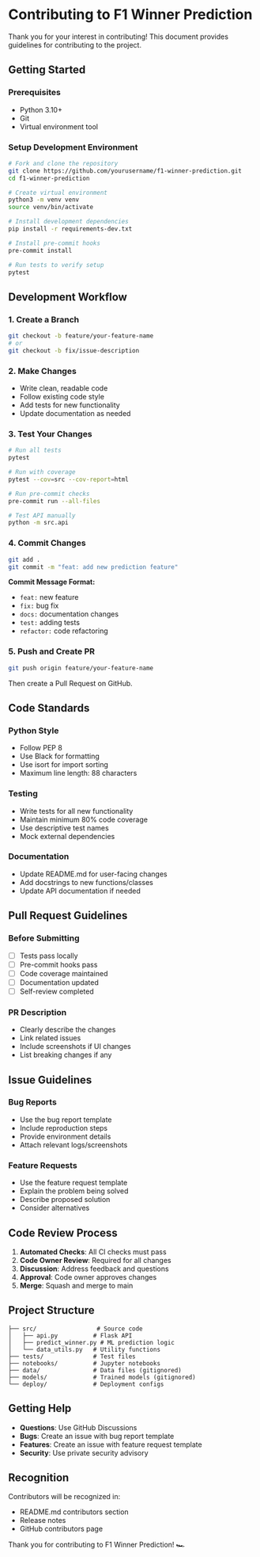 # Contributing to F1 Winner Prediction

Thank you for your interest in contributing! This document provides guidelines for contributing to the project.

## Getting Started

### Prerequisites
- Python 3.10+
- Git
- Virtual environment tool

### Setup Development Environment

```bash
# Fork and clone the repository
git clone https://github.com/yourusername/f1-winner-prediction.git
cd f1-winner-prediction

# Create virtual environment
python3 -m venv venv
source venv/bin/activate

# Install development dependencies
pip install -r requirements-dev.txt

# Install pre-commit hooks
pre-commit install

# Run tests to verify setup
pytest
```

## Development Workflow

### 1. Create a Branch
```bash
git checkout -b feature/your-feature-name
# or
git checkout -b fix/issue-description
```

### 2. Make Changes
- Write clean, readable code
- Follow existing code style
- Add tests for new functionality
- Update documentation as needed

### 3. Test Your Changes
```bash
# Run all tests
pytest

# Run with coverage
pytest --cov=src --cov-report=html

# Run pre-commit checks
pre-commit run --all-files

# Test API manually
python -m src.api
```

### 4. Commit Changes
```bash
git add .
git commit -m "feat: add new prediction feature"
```

**Commit Message Format:**
- `feat:` new feature
- `fix:` bug fix
- `docs:` documentation changes
- `test:` adding tests
- `refactor:` code refactoring

### 5. Push and Create PR
```bash
git push origin feature/your-feature-name
```

Then create a Pull Request on GitHub.

## Code Standards

### Python Style
- Follow PEP 8
- Use Black for formatting
- Use isort for import sorting
- Maximum line length: 88 characters

### Testing
- Write tests for all new functionality
- Maintain minimum 80% code coverage
- Use descriptive test names
- Mock external dependencies

### Documentation
- Update README.md for user-facing changes
- Add docstrings to new functions/classes
- Update API documentation if needed

## Pull Request Guidelines

### Before Submitting
- [ ] Tests pass locally
- [ ] Pre-commit hooks pass
- [ ] Code coverage maintained
- [ ] Documentation updated
- [ ] Self-review completed

### PR Description
- Clearly describe the changes
- Link related issues
- Include screenshots if UI changes
- List breaking changes if any

## Issue Guidelines

### Bug Reports
- Use the bug report template
- Include reproduction steps
- Provide environment details
- Attach relevant logs/screenshots

### Feature Requests
- Use the feature request template
- Explain the problem being solved
- Describe proposed solution
- Consider alternatives

## Code Review Process

1. **Automated Checks**: All CI checks must pass
2. **Code Owner Review**: Required for all changes
3. **Discussion**: Address feedback and questions
4. **Approval**: Code owner approves changes
5. **Merge**: Squash and merge to main

## Project Structure

```
├── src/                 # Source code
│   ├── api.py          # Flask API
│   ├── predict_winner.py # ML prediction logic
│   └── data_utils.py   # Utility functions
├── tests/              # Test files
├── notebooks/          # Jupyter notebooks
├── data/               # Data files (gitignored)
├── models/             # Trained models (gitignored)
└── deploy/             # Deployment configs
```

## Getting Help

- **Questions**: Use GitHub Discussions
- **Bugs**: Create an issue with bug report template
- **Features**: Create an issue with feature request template
- **Security**: Use private security advisory

## Recognition

Contributors will be recognized in:
- README.md contributors section
- Release notes
- GitHub contributors page

Thank you for contributing to F1 Winner Prediction! 🏎️

